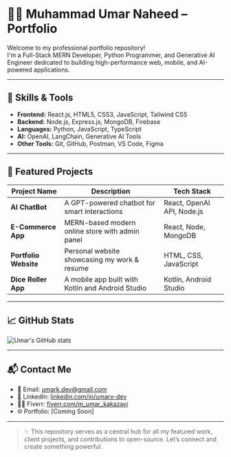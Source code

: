 # 👨‍💻 Muhammad Umar Naheed – Portfolio

Welcome to my professional portfolio repository!  
I'm a Full-Stack MERN Developer, Python Programmer, and Generative AI Engineer dedicated to building high-performance web, mobile, and AI-powered applications.

---

## 🔧 Skills & Tools

- **Frontend:** React.js, HTML5, CSS3, JavaScript, Tailwind CSS
- **Backend:** Node.js, Express.js, MongoDB, Firebase
- **Languages:** Python, JavaScript, TypeScript
- **AI:** OpenAI, LangChain, Generative AI Tools
- **Other Tools:** Git, GitHub, Postman, VS Code, Figma

---

## 🚀 Featured Projects

| Project Name        | Description                                       | Tech Stack                  |
|---------------------|---------------------------------------------------|-----------------------------|
| **AI ChatBot**       | A GPT-powered chatbot for smart interactions      | React, OpenAI API, Node.js |
| **E-Commerce App**   | MERN-based modern online store with admin panel   | React, Node, MongoDB       |
| **Portfolio Website**| Personal website showcasing my work & resume      | HTML, CSS, JavaScript      |
| **Dice Roller App**  | A mobile app built with Kotlin and Android Studio| Kotlin, Android Studio     |

---

## 📈 GitHub Stats

![Umar's GitHub stats](https://github-readme-stats.vercel.app/api?username=umark-dev&show_icons=true&theme=default)

---

## 📬 Contact Me

- 📧 Email: umark.dev@gmail.com  
- 🔗 LinkedIn: [linkedin.com/in/umarx-dev](https://linkedin.com/in/umarx-dev)  
- 🧑‍💻 Fiverr: [fiverr.com/m_umar_kakazayi](https://fiverr.com/m_umar_kakazayi)  
- 🌐 Portfolio: [Coming Soon]

---

> ✨ This repository serves as a central hub for all my featured work, client projects, and contributions to open-source. Let’s connect and create something powerful.
